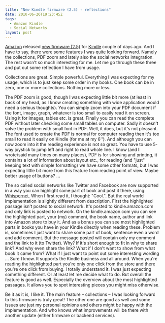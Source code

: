 ```yaml
---
title: "New Kindle firmware (2.5) - reflections"
date: 2010-06-26T19:23:45Z
tags:
  - Amazon Kindle
  - Social Networks
layout: post
---
```

[Amazon][1] released [new firmware (2.5)][2] for [Kindle][3] couple of days ago. And I have to say, there were some features I was quite looking forward. Namely the collections, PDF zoom and lately also the social networks integration. The rest wasn't so much interesting for me. Let me go through these three and put out some reflection I have from usage.

Collections are great. Simple powerful. Everything I was expecting for my usage, which is to just keep some order in my books. One book can be in zero, one or more collections. Nothing more or less.

The PDF zoom is good, though I was expecting little bit more (at least in back of my head, as I know creating something with wide application would need a serious thoughts). You can simply zoom into your PDF document if the font, image, graph, whatever is too small to easily read it on screen. Using it for images, tables etc. is great. Finally you can read the complete PDF without later checking some small tables on computer. Sadly it doesn't solve the problem with small font in PDF. Well, it does, but it's not pleasant. The font used to create the PDF is normal for computer reading then it's too small to read it easily on Kindle (for me at my 6''). And although you can now zoom into it the reading experience is not so great. You have to use 5-way joystick to jump left and right to read whole line. I know (and I wrote/said many times on many places), PDF is for showing and printing, it contains a lot of information about layout etc., for reading (and "just" keeping text with simple formatting) we have some other formats, but I was expecting little bit more from this feature from reading point of view. Maybe better usage of buttons? ...

The so called social networks like Twitter and Facebook are now supported in a way you can highlight some part of book and post it there, using [Whispernet][4]. When I first read it, I thought: "Cool.". But the real world implementation is slightly different from description. First the highlighted passage isn't posted to social network. It's posted to kindle.amazon.com and only link is posted to network. On the kindle.amazon.com you can see the highlighted part, your (my) comment, the book name, author and link into Amazon store to buy it. And as a bonus you can see most highlighted parts in books you have in your Kindle directly when reading these. Problem is, sometimes I just want to share some part of book, sentence even a word and add comment. But the message posted will contain only my comment and the link to it (to Twitter). Why? If it's short enough to fit in why to share link? And why even share the link? What if I don't want to show from what book it came from? What if I just want to point out some interesting wording ... Sure I know. It supports the Kindle business and all around. When you're reading the highlighted part you're only one click from the store and there you're one click from buying. I totally understand it. I was just expecting something different. Or at least let me decide what to do. But overall the feature is good as well. Especially the overview about the most highlighted passages. It allows you to spot interesting pieces you might miss otherwise.

Be it as it is, I like it. The main feature – collections – I was looking forward to this firmware is truly great! The other one are good as well and some issues are just my personal opinions and others might be happy with the implementation. And who knows what improvements will be there with another update (either firmware or backend services).

[1]: http://www.amazon.com
[2]: http://www.amazon.com/gp/help/customer/display.html?nodeId=200324680
[3]: http://www.kindle.com
[4]: http://www.amazon.com/gp/help/customer/display.html/?nodeId=200375890